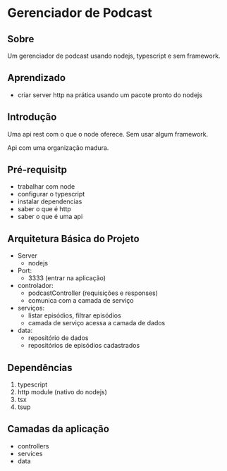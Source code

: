 # Gerenciador de Podcast

## Sobre
Um gerenciador de podcast usando nodejs, typescript e sem framework.

## Aprendizado
- criar server http na prática usando um pacote pronto do nodejs

## Introdução
Uma api rest com o que o node oferece. Sem usar algum framework.

Api com uma organização madura.

## Pré-requisitp
- trabalhar com node
- configurar o typescript
- instalar dependencias
- saber o que é http
- saber o que é uma api

## Arquitetura Básica do Projeto
- Server 
    - nodejs
- Port: 
    - 3333 (entrar na aplicação)
- controlador: 
    - podcastController (requisições e responses)
    - comunica com a camada de serviço
- serviços: 
    - listar episódios, filtrar episódios 
    - camada de serviço acessa a camada de dados
- data: 
    - repositório de dados 
    - repositórios de episódios cadastrados

## Dependências
1. typescript
2. http module (nativo do nodejs)
3. tsx
4. tsup

## Camadas da aplicação
- controllers
- services
- data